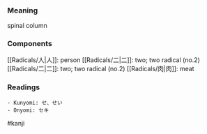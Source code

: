 ### Meaning

spinal column

### Components

[[Radicals/人|人]]: person [[Radicals/二|二]]: two; two radical (no.2) [[Radicals/二|二]]: two; two radical (no.2) [[Radicals/肉|肉]]: meat

### Readings

```
- Kunyomi: せ、せい
- Onyomi: セキ
```

#kanji
